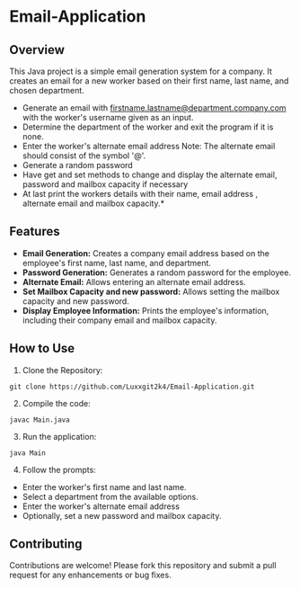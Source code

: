 # Email-Application


## Overview

This Java project is a simple email generation system for a company. It creates an email for a new worker based on their first name, last name, and chosen department.

  * Generate an email with firstname.lastname@department.company.com with the worker's username given as an input.
  * Determine the department of the worker and exit the program if it is none.
  * Enter the worker's alternate email address
    Note: The alternate email should consist of the symbol '@'.
  * Generate a random password
  * Have get and set methods to change and display the alternate email, password and mailbox capacity if necessary
  * At last print the workers details with their name, email address , alternate email and mailbox capacity.*

## Features

- **Email Generation:** Creates a company email address based on the employee's first name, last name, and department.
- **Password Generation:** Generates a random password for the employee.
- **Alternate Email:** Allows entering an alternate email address.
- **Set Mailbox Capacity and new password:** Allows setting the mailbox capacity and new password.
- **Display Employee Information:** Prints the employee's information, including their company email and mailbox capacity.

## How to Use

1. Clone the Repository:

```
git clone https://github.com/Luxxgit2k4/Email-Application.git
```
2. Compile the code:
 ```
 javac Main.java
```
3. Run the application:
```
java Main
```
4. Follow the prompts: 
- Enter the worker's first name and last name.
- Select a department from the available options.
- Enter the worker's alternate email address
- Optionally, set a new password and mailbox capacity.

## Contributing

Contributions are welcome! Please fork this repository and submit a pull request for any enhancements or bug fixes.
